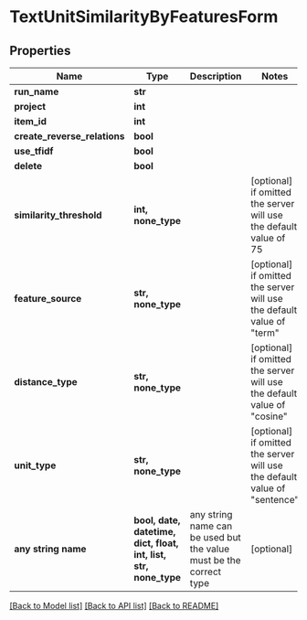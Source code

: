 # TextUnitSimilarityByFeaturesForm


## Properties
Name | Type | Description | Notes
------------ | ------------- | ------------- | -------------
**run_name** | **str** |  | 
**project** | **int** |  | 
**item_id** | **int** |  | 
**create_reverse_relations** | **bool** |  | 
**use_tfidf** | **bool** |  | 
**delete** | **bool** |  | 
**similarity_threshold** | **int, none_type** |  | [optional]  if omitted the server will use the default value of 75
**feature_source** | **str, none_type** |  | [optional]  if omitted the server will use the default value of "term"
**distance_type** | **str, none_type** |  | [optional]  if omitted the server will use the default value of "cosine"
**unit_type** | **str, none_type** |  | [optional]  if omitted the server will use the default value of "sentence"
**any string name** | **bool, date, datetime, dict, float, int, list, str, none_type** | any string name can be used but the value must be the correct type | [optional]

[[Back to Model list]](../README.md#documentation-for-models) [[Back to API list]](../README.md#documentation-for-api-endpoints) [[Back to README]](../README.md)


